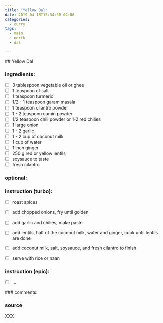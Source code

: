 ```yaml
---
title: "Yellow Dal"
date: 2019-04-18T15:34:30-04:00
categories:
  - curry
tags:
  - main 
  - north
  - dal

---
```


## Yellow Dal



### ingredients:

- [ ] 3 tablespoon vegetable oil or ghee
- [ ] 1 teaspoon of salt
- [ ] 1 teaspoon turmeric
- [ ] 1/2 - 1 teaspoon garam masala
- [ ] 1 teaspoon cilantro powder
- [ ] 1 - 2 teaspoon cumin powder
- [ ] 1/2 teaspoon chili powder or 1-2 red chilies
- [ ] 1 large onion
- [ ] 1 - 2 garlic
- [ ] 1 - 2 cup of coconut milk
- [ ] 1 cup of water
- [ ] 1 inch ginger
- [ ] 250 g red or yellow lentils
- [ ] soysauce to taste
- [ ] fresh cilantro

### optional:


### instruction (turbo):
- [ ] roast spices
- [ ] add chopped onions, fry until golden
- [ ] add garlic and chilies, make paste
- [ ] add lentils, half of the coconut milk, water and ginger, cook until lentils are done
- [ ] add coconut milk, salt, soysauce, and fresh cilantro to finish
- [ ] serve with rice or naan


### instruction (epic):
- [ ] ...



### comments:



### source

XXX
